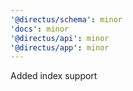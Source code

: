 ```yaml
---
'@directus/schema': minor
'docs': minor
'@directus/api': minor
'@directus/app': minor
---
```


Added index support

